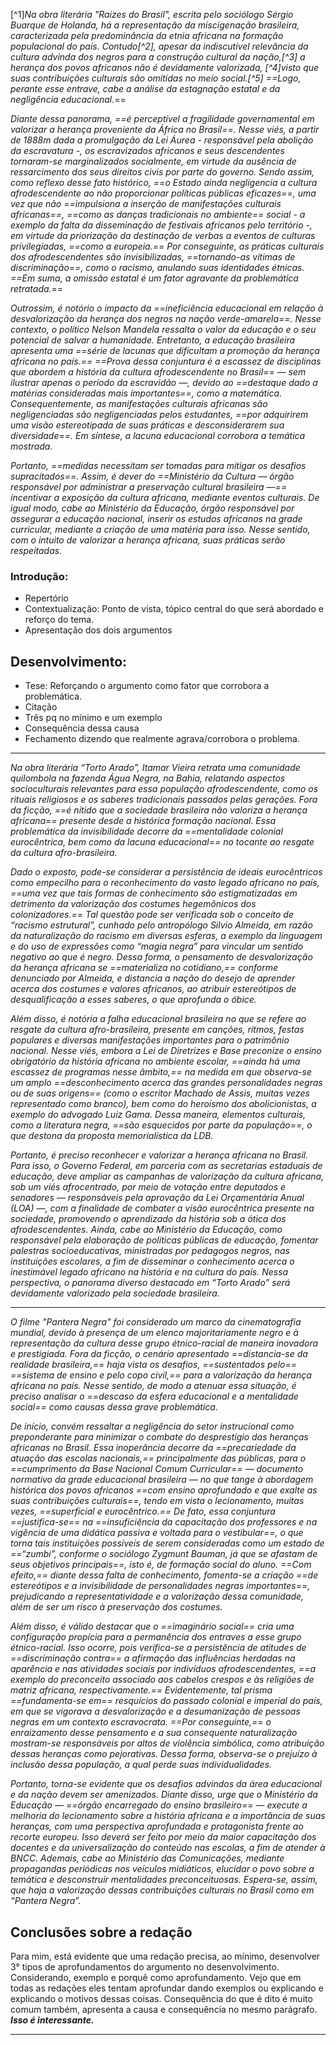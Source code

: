 [^1]_Na obra literária "Raízes do Brasil", escrita pelo sociólogo Sérgio Buarque de Holanda, há a representação da miscigenação brasileira, caracterizada pela predominância da etnia africana na formação populacional do país. Contudo[^2], apesar da indiscutível relevância da cultura advinda dos negros para a construção cultural da nação,[^3] a herança dos povos africanos não é devidamente valorizada, [^4]visto que suas contribuições culturais são omitidas no meio social.[^5] ==Logo, perante esse entrave, cabe a análise da estagnação estatal e da negligência educacional._==

_Diante dessa panorama, ==é perceptível a fragilidade governamental em valorizar a herança proveniente da África no Brasil==. Nesse viés, a partir de 1888m dada a promulgação da Lei Áurea - responsável pela abolição da escravatura -, os escravizados africanos e seus descendentes tornaram-se marginalizados socialmente, em virtude da ausência de ressarcimento dos seus direitos civis por parte do governo. Sendo assim, como reflexo desse fato histórico, ==o Estado ainda negligencia a cultura afrodescendente ao não proporcionar políticas públicas eficazes==, uma vez que não ==impulsiona a inserção de manifestações culturais africanas==, ==como as danças tradicionais no ambiente== social - a exemplo da falta da disseminação de festivais africanos pelo território -, em virtude da priorização da destinação de verbas a eventos de culturas privilegiadas, ==como a europeia.== Por conseguinte, as práticas culturais dos afrodescendentes são invisibilizadas, ==tornando-as vítimas de discriminação==, como o racismo, anulando suas identidades étnicas. ==Em suma, a omissão estatal é um fator agravante da problemática retratada._==

_Outrossim, é notório o impacto da ==ineficiência educacional em relação à desvalorização da herança dos negros na nação verde-amarela==. Nesse contexto, o político Nelson Mandela ressalta o valor da educação e o seu potencial de salvar a humanidade. Entretanto, a educação brasileira apresenta uma ==série de lacunas que dificultam a promoção da herança africana no país.== ==Prova dessa conjuntura é a escassez de disciplinas que abordem a história da cultura afrodescendente no Brasil== — sem ilustrar apenas o período da escravidão —, devido ao ==destaque dado a matérias consideradas mais importantes==, como a matemática. Consequentemente, as manifestações culturais africanas são negligenciadas são negligenciadas pelos estudantes, ==por adquirirem uma visão estereotipada de suas práticas e desconsiderarem sua diversidade==. Em síntese, a lacuna educacional corrobora a temática mostrada._

_Portanto, ==medidas necessitam ser tomadas para mitigar os desafios supracitados==. Assim, é dever do ==Ministério da Cultura — órgão responsável por administrar a preservação cultural brasileira —== incentivar a exposição da cultura africana, mediante eventos culturais. De igual modo, cabe ao Ministério da Educação, órgão responsável por assegurar a educação nacional, inserir os estudos africanos na grade curricular, mediante a criação de uma matéria para isso. Nesse sentido, com o intuito de valorizar a herança africana, suas práticas serão respeitadas._

### Introdução:
- Repertório
- Contextualização: Ponto de vista, tópico central do que será abordado e reforço do tema. 
- Apresentação dos dois argumentos

## Desenvolvimento:
- Tese: Reforçando o argumento como fator que corrobora a problemática.
- Citação
- Três pq no mínimo e um exemplo 
- Consequência dessa causa
- Fechamento dizendo que realmente agrava/corrobora o problema. 

---

_Na obra literária “Torto Arado”, Itamar Vieira retrata uma comunidade quilombola na fazenda Água Negra, na Bahia, relatando aspectos socioculturais relevantes para essa população afrodescendente, como os rituais religiosos e os saberes tradicionais passados pelas gerações. Fora da ficção, ==é nítido que a sociedade brasileira não valoriza a herança africana== presente desde a histórica formação nacional. Essa problemática da invisibilidade decorre da ==mentalidade colonial eurocêntrica, bem como da lacuna educacional== no tocante ao resgate da cultura afro-brasileira._

_Dado o exposto, pode-se considerar a persistência de ideais eurocêntricos como empecilho para o reconhecimento do vasto legado africano no país, ==uma vez que tais formas de conhecimento são estigmatizadas em detrimento da valorização dos costumes hegemônicos dos colonizadores.== Tal questão pode ser verificada sob o conceito de “racismo estrutural”, cunhado pelo antropólogo Silvio Almeida, em razão da naturalização do racismo em diversas esferas, a exemplo da linguagem e do uso de expressões como “magia negra” para vincular um sentido negativo ao que é negro. Dessa forma, o pensamento de desvalorização da herança africana se ==materializa no cotidiano,== conforme denunciado por Almeida, e distancia a nação do desejo de aprender acerca dos costumes e valores africanos, ao atribuir estereótipos de desqualificação a esses saberes, o que aprofunda o óbice._

_Além disso, é notória a falha educacional brasileira no que se refere ao resgate da cultura afro-brasileira, presente em canções, ritmos, festas populares e diversas manifestações importantes para o patrimônio nacional. Nesse viés, embora a Lei de Diretrizes e Base preconize o ensino obrigatório da história africana no ambiente escolar, ==ainda há uma escassez de programas nesse âmbito,== na medida em que observa-se um amplo ==desconhecimento acerca das grandes personalidades negras ou de suas origens== (como o escritor Machado de Assis, muitas vezes representado como branco), bem como do heroísmo dos abolicionistas, a exemplo do advogado Luiz Gama. Dessa maneira, elementos culturais, como a literatura negra, ==são esquecidos por parte da população==, o que destona da proposta memorialística da LDB._

_Portanto, é preciso reconhecer e valorizar a herança africana no Brasil. Para isso, o Governo Federal, em parceria com as secretarias estaduais de educação, deve ampliar as campanhas de valorização da cultura africana, sob um viés afrocentrado, por meio de votação entre deputados e senadores — responsáveis pela aprovação da Lei Orçamentária Anual (LOA) —, com a finalidade de combater a visão eurocêntrica presente na sociedade, promovendo o aprendizado da história sob a ótica dos afrodescendentes. Ainda, cabe ao Ministério da Educação, como responsável pela elaboração de políticas públicas de educação, fomentar palestras socioeducativas, ministradas por pedagogos negros, nas instituições escolares, a fim de disseminar o conhecimento acerca o inestimável legado africano na história e na cultura do país. Nessa perspectiva, o panorama diverso destacado em “Torto Arado” será devidamente valorizado pela sociedade brasileira._

---

_O filme "Pantera Negra" foi considerado um marco da cinematografia mundial, devido à presença de um elenco majoritariamente negro e à representação da cultura desse grupo étnico-racial de maneira inovadora e prestigiada. Fora da ficção, o cenário apresentado ==distancia-se da realidade brasileira,== haja vista os desafios, ==sustentados pelo== ==sistema de ensino e pelo copo civil,== para a valorização da herança africana no país. Nesse sentido, de modo a atenuar essa situação, é preciso analisar o ==descaso da esfera educacional e a mentalidade social== como causas dessa grave problemática._

_De início, convém ressaltar a negligência do setor instrucional como preponderante para minimizar o combate do desprestígio das heranças africanas no Brasil. Essa inoperância decorre da ==precariedade da atuação das escolas nacionais,== principalmente das públicas, para o ==cumprimento da Base Nacional Comum Curricular== — documento normativo da grade educacional brasileira — no que tange à abordagem histórica dos povos africanos ==com ensino aprofundado e que exalte as suas contribuições culturais==, tendo em vista o lecionamento, muitas vezes, ==superficial e eurocêntrico.== De fato, essa conjuntura ==justifica-se== na ==insuficiência da capacitação dos professores e na vigência de uma didática passiva e voltada para o vestibular==, o que torna tais instituições possíveis de serem consideradas como um estado de ==“zumbi”, conforme o sociólogo Zygmunt Bauman, já que se afastam de seus objetivos principais==, isto é, de formação social do aluno. ==Com efeito,== diante dessa falta de conhecimento, fomenta-se a criação ==de estereótipos e a invisibilidade de personalidades negras importantes==, prejudicando a representatividade e a valorização dessa comunidade, além de ser um risco à preservação dos costumes._

_Além disso, é válido destacar que o ==imaginário social== cria uma configuração propícia para a permanência dos entraves a esse grupo étnico-racial. Isso ocorre, pois verifica-se a persistência de atitudes de ==discriminação contra== a afirmação das influências herdadas na aparência e nas atividades sociais por indivíduos afrodescendentes, ==a exemplo do preconceito associado aos cabelos crespos e às religiões de matriz africana, respectivamente.== Evidentemente, tal prisma ==fundamenta-se em== resquícios do passado colonial e imperial do país, em que se vigorava a desvalorização e a desumanização de pessoas negras em um contexto escravocrata. ==Por conseguinte,== o enraizamento desse pensamento e a sua consequente naturalização mostram-se responsáveis por altos de violência simbólica, como atribuição dessas heranças como pejorativas. Dessa forma, observa-se o prejuízo à inclusão dessa população, a qual perde suas individualidades._

_Portanto, torna-se evidente que os desafios advindos da área educacional e da nação devem ser amenizados. Diante disso, urge que o Ministério da Educação — ==órgão encarregado do ensino brasileiro== — execute a melhoria do lecionamento sobre a história africana e a importância de suas heranças, com uma perspectiva aprofundada e protagonista frente ao recorte europeu. Isso deverá ser feito por meio da maior capacitação dos docentes e da universalização do conteúdo nas escolas, a fim de atender à BNCC. Ademais, cabe ao Ministério das Comunicações, mediante propagandas periódicas nos veículos midiáticos, elucidar o povo sobre a temática e desconstruir mentalidades preconceituosas. Espera-se, assim, que haja a valorização dessas contribuições culturais no Brasil como em “Pantera Negra”._

## Conclusões sobre a redação

Para mim, está evidente que uma redação precisa, ao mínimo, desenvolver 3° tipos de aprofundamentos do argumento no desenvolvimento. Considerando, exemplo e porquê como aprofundamento. Vejo que em todas as redações eles tentam aprofundar dando exemplos ou explicando e explicando o motivos dessas coisas. Consequência do que é dito é muito comum também, apresenta a causa e consequência no mesmo parágrafo. ***Isso é interessante.*** 

---

